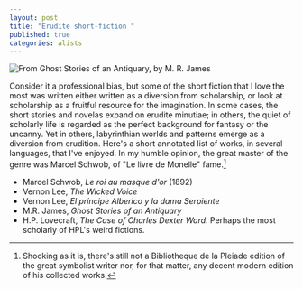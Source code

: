 ```yaml
---
layout: post
title: "Erudite short-fiction "
published: true
categories: alists
---
```


![From *Ghost Stories of an Antiquary*, by M. R. James](http://www.thin-ghost.org/archive/files/scrapbook02_13cd22d9cc.jpg)

Consider it a professional bias, but some of the short fiction that I love the most was written either written as a diversion from scholarship, or look at scholarship as a fruitful resource for the imagination. In some cases, the short stories and novelas expand on erudite minutiae; in others, the quiet of scholarly life is regarded as the perfect background for fantasy or the uncanny. Yet in others, labyrinthian worlds and patterns emerge as a diversion from erudition.
Here's a short annotated list of works, in several languages, that I've enjoyed. In my humble opinion, the great master of the genre was Marcel Schwob, of "Le livre de Monelle" fame.[^1]


- Marcel Schwob, *Le roi au masque d'or* (1892) 
- Vernon Lee, *The Wicked Voice*
- Vernon Lee, *El príncipe Alberico y la dama Serpiente*
- M.R. James, *Ghost Stories of an Antiquary*
- H.P. Lovecraft, *The Case of Charles Dexter Ward*. Perhaps the most scholarly of HPL's weird fictions. 

[^1]: Shocking as it is, there's still not a Bibliotheque de la Pleiade edition of the great symbolist writer nor, for that matter, any decent modern edition of his collected works.
